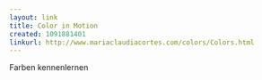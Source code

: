 ```yaml
---
layout: link
title: Color in Motion
created: 1091881401
linkurl: http://www.mariaclaudiacortes.com/colors/Colors.html
---
```

Farben kennenlernen
